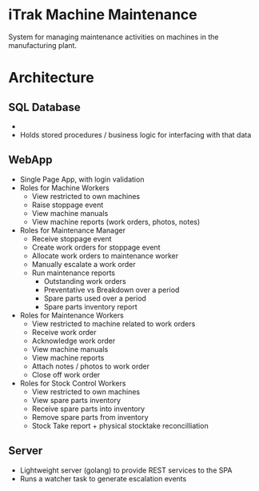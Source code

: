 # iTrak Machine Maintenance

System for managing maintenance activities on machines in the manufacturing plant.


# Architecture

## SQL Database

- 
- Holds stored procedures / business logic for interfacing with that data

## WebApp

- Single Page App, with login validation
- Roles for Machine Workers
  - View restricted to own machines
  - Raise stoppage event
  - View machine manuals
  - View machine reports (work orders, photos, notes)
- Roles for Maintenance Manager 
  - Receive stoppage event
  - Create work orders for stoppage event
  - Allocate work orders to maintenance worker
  - Manually escalate a work order
  - Run maintenance reports
    - Outstanding work orders
    - Preventative vs Breakdown over a period
    - Spare parts used over a period
    - Spare parts inventory report
- Roles for Maintenance Workers
  - View restricted to machine related to work orders
  - Receive work order
  - Acknowledge work order
  - View machine manuals
  - View machine reports
  - Attach notes / photos to work order
  - Close off work order
- Roles for Stock Control Workers
  - View restricted to own machines
  - View spare parts inventory
  - Receive spare parts into inventory
  - Remove spare parts from inventory
  - Stock Take report + physical stocktake reconcilliation

## Server

- Lightweight server (golang) to provide REST services to the SPA
- Runs a watcher task to generate escalation events